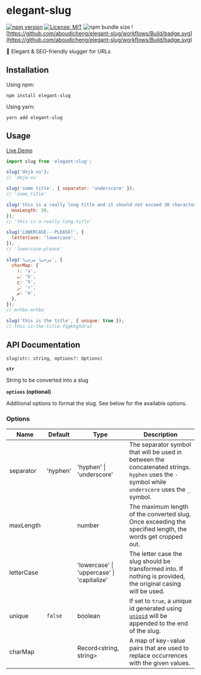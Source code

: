 # elegant-slug

[![npm version](https://badge.fury.io/js/elegant-slug.svg)](https://www.npmjs.com/package/elegant-slug) [![License: MIT](https://img.shields.io/badge/License-MIT-yellow.svg)](https://opensource.org/licenses/MIT) ![npm bundle size](https://img.shields.io/bundlephobia/minzip/elegant-slug) ![https://github.com/aboudicheng/elegant-slug/workflows/Build/badge.svg](https://github.com/aboudicheng/elegant-slug/workflows/Build/badge.svg)

🧹 Elegant & SEO-friendly slugger for URLs

## Installation

Using npm:
```
npm install elegant-slug
```

Using yarn:
```
yarn add elegant-slug
```

## Usage

[Live Demo](https://codesandbox.io/s/elegant-slug-example-w7i21)

```javascript
import slug from 'elegant-slug';

slug('déjà vu');
// 'deja-vu'

slug('some title', { separator: 'underscore' });
// 'some_title'

slug('this is a really long title and it should not exceed 30 characters', {
  maxLength: 30,
});
// 'this-is-a-really-long-title'

slug('LOWERCASE---PLEASE!', {
  letterCase: 'lowercase',
});
// 'lowercase-please'

slug('مرحبا مرحبا', {
  charMap: {
    ا: 'a',
    ب: 'b',
    ح: 'h',
    ر: 'r',
    م: 'm',
  },
});
// mrhba-mrhba

slug('this is the title', { unique: true });
// this-is-the-title-fqgkhg5dra2

```

## API Documentation

`slug(str: string, options?: Options)`

**`str`**

String to be converted into a slug

**`options` (optional)**

Additional options to format the slug. See below for the available options.

### Options

| Name                      | Default | Type | Description |
| ------------------------- | ------- | ---- | ------------|
| separator | 'hyphen'  | 'hyphen' \| 'underscore' | The separator symbol that will be used in between the concatenated strings. `hyphen` uses the `-` symbol while `underscore` uses the `_` symbol. |
| maxLength | | number | The maximum length of the converted slug. Once exceeding the specified length, the words get cropped out. |
| letterCase |  | 'lowercase' \| 'uppercase' \| 'capitalize' | The letter case the slug should be transformed into. If nothing is provided, the original casing will be used. |
| unique | `false` | boolean | If set to `true`, a unique id generated using [`uniqid`](https://github.com/adamhalasz/uniqid/) will be appended to the end of the slug. |
| charMap | | Record<string, string> | A map of key-value pairs that are used to replace occurrences with the given values. |

